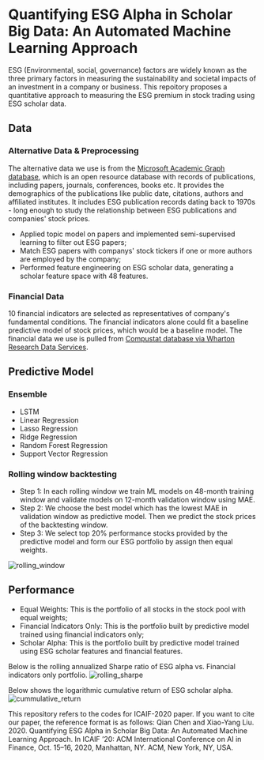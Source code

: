 # Quantifying ESG Alpha in Scholar Big Data: An Automated Machine Learning Approach

ESG (Environmental, social, governance) factors are widely known as the three primary factors in measuring the sustainability and societal impacts of an investment in a company or business. This repoitory proposes a quantitative approach to measuring the ESG premium in stock trading using ESG scholar data.


## Data

### Alternative Data & Preprocessing

The alternative data we use is from the [Microsoft Academic Graph database](https://www.microsoft.com/en-us/research/project/microsoft-academic-graph/), which is an open resource database with records of publications, including papers, journals, conferences, books etc. It provides the demographics of the publications like public date, citations, authors and affiliated institutes. It includes ESG publication records dating back to 1970s - long enough to study the relationship between ESG publications and companies' stock prices.

* Applied topic model on papers and implemented semi-supervised learning to filter out ESG papers;
* Match ESG papers with companys' stock tickers if one or more authors are employed by the company;
* Performed feature engineering on ESG scholar data, generating a scholar feature space with 48 features.

### Financial Data

10 financial indicators are selected as representatives of company's fundamental conditions. The financial indicators alone could fit a baseline predictive model of stock prices, which would be a baseline model. The financial data we use is pulled from [Compustat database via Wharton Research Data Services](https://wrds-web.wharton.upenn.edu/wrds/ds/compd/fundq).


## Predictive Model

### Ensemble

* LSTM
* Linear Regression
* Lasso Regression
* Ridge Regression
* Random Forest Regression
* Support Vector Regression

### Rolling window backtesting

* Step 1: In each rolling window we train ML models on 48-month training window and validate models on 12-month validation window using MAE.
* Step 2: We choose the best model which has the lowest MAE in validation window as predictive model. Then we predict the stock prices of the backtesting window.
* Step 3: We select top 20% performance stocks provided by the predictive model and form our ESG portfolio by assign then equal weights.

![rolling_window](https://github.com/chenqian0168/Quantifying-ESG-Alpha-in-Scholar-Big-Data-An-Automated-Machine-Learning-Approach/blob/master/pictures/rolling_window.png)

## Performance

* Equal Weights: This is the portfolio of all stocks in the stock pool with equal weights;
* Financial Indicators Only: This is the portfolio built by predictive model trained using financial indicators only;
* Scholar Alpha: This is the portfolio built by predictive model trained using ESG scholar features and financial features.

Below is the rolling annualized Sharpe ratio of ESG alpha vs. Financial indicators only portfolio.
![rolling_sharpe](https://github.com/chenqian0168/Quantifying-ESG-Alpha-in-Scholar-Big-Data-An-Automated-Machine-Learning-Approach/blob/master/pictures/rolling_sharpe.png)

Below shows the logarithmic cumulative return of ESG scholar alpha.
![cummulative_return](https://github.com/chenqian0168/Quantifying-ESG-Alpha-in-Scholar-Big-Data-An-Automated-Machine-Learning-Approach/blob/master/pictures/cumulative_return.png)



This repository refers to the codes for ICAIF-2020 paper.
If you want to cite our paper, the reference format is as follows:
Qian Chen and Xiao-Yang Liu. 2020. Quantifying ESG Alpha in Scholar Big Data: An Automated Machine Learning Approach. In ICAIF ’20: ACM International Conference on AI in Finance, Oct. 15–16, 2020, Manhattan, NY. ACM, New York, NY, USA.
